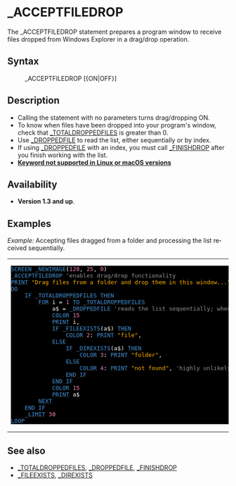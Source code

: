 <style>pre.codeide, pre.outputfixed, .outputcrt0 { background-color: #000 !important; color: #FFF !important; }</style><!DOCTYPE html>
<html class="client-nojs" dir="ltr" lang="en">
<head>
<title>_ACCEPTFILEDROP - QB64 Phoenix Edition Wiki</title>
</head>
<body class="mediawiki ltr sitedir-ltr mw-hide-empty-elt ns-0 ns-subject page-ACCEPTFILEDROP rootpage-ACCEPTFILEDROP skin-vector action-view skin-vector-legacy vector-feature-language-in-header-enabled vector-feature-language-in-main-page-header-disabled vector-feature-language-alert-in-sidebar-disabled vector-feature-sticky-header-disabled vector-feature-sticky-header-edit-disabled vector-feature-table-of-contents-disabled vector-feature-visual-enhancement-next-disabled">
<div class="mw-body" id="content" role="main">
<a id="top"></a>
<h1 class="firstHeading mw-first-heading" id="firstHeading">_ACCEPTFILEDROP</h1>
<div class="vector-body" id="bodyContent">
<div class="mw-body-content mw-content-ltr" dir="ltr" id="mw-content-text" lang="en"><div class="mw-parser-output"><p>The <a class="mw-selflink selflink">_ACCEPTFILEDROP</a> statement prepares a program window to receive files dropped from Windows Explorer in a drag/drop operation.
</p>
<h2><span class="mw-headline" id="Syntax">Syntax</span></h2>
<dl><dd><a class="mw-selflink selflink">_ACCEPTFILEDROP</a> [{ON|OFF}]</dd></dl>
<p>
</p>
<h2><span class="mw-headline" id="Description">Description</span></h2>
<ul><li>Calling the statement with no parameters turns drag/dropping ON.</li>
<li>To know when files have been dropped into your program's window, check that <a href="TOTALDROPPEDFILES" title="TOTALDROPPEDFILES">_TOTALDROPPEDFILES</a> is greater than 0.</li>
<li>Use <a href="DROPPEDFILE" title="DROPPEDFILE">_DROPPEDFILE</a> to read the list, either sequentially or by index.</li>
<li>If using <a href="DROPPEDFILE" title="DROPPEDFILE">_DROPPEDFILE</a> with an index, you must call <a href="FINISHDROP" title="FINISHDROP">_FINISHDROP</a> after you finish working with the list.</li>
<li><b><a href="Keywords_currently_not_supported_by_QB64#Keywords_not_supported_in_Linux_or_macOS_versions" title="Keywords currently not supported by QB64">Keyword not supported in Linux or macOS versions</a></b></li></ul>
<p>
</p>
<h2><span class="mw-headline" id="Availability">Availability</span></h2>
<ul><li><b>Version 1.3 and up</b>.</li></ul>
<p>
</p>
<h2><span class="mw-headline" id="Examples">Examples</span></h2>
<p><i>Example:</i> Accepting files dragged from a folder and processing the list received sequentially.
</p>
<table cellpadding="15px" width="100%">
<tbody><tr>
<td><pre class="codeide"><a href="SCREEN" title="SCREEN"><span style="color:#4593D8;">SCREEN</span></a> <a href="NEWIMAGE" title="NEWIMAGE"><span style="color:#4593D8;">_NEWIMAGE</span></a>(<span style="color:#F580B1;">128</span>, <span style="color:#F580B1;">25</span>, <span style="color:#F580B1;">0</span>)
<a class="mw-selflink selflink"><span style="color:#4593D8;">_ACCEPTFILEDROP</span></a> <span style="color:#919191;">'enables drag/drop functionality</span>
<a href="PRINT" title="PRINT"><span style="color:#4593D8;">PRINT</span></a> <span style="color:#FFB100;">"Drag files from a folder and drop them in this window..."</span>
<a class="mw-redirect" href="DO" title="DO"><span style="color:#4593D8;">DO</span></a>
    <a class="mw-redirect" href="IF" title="IF"><span style="color:#4593D8;">IF</span></a> <a href="TOTALDROPPEDFILES" title="TOTALDROPPEDFILES"><span style="color:#4593D8;">_TOTALDROPPEDFILES</span></a> <a href="THEN" title="THEN"><span style="color:#4593D8;">THEN</span></a>
        <a href="FOR" title="FOR"><span style="color:#4593D8;">FOR</span></a> i = <span style="color:#F580B1;">1</span> <a href="TO" title="TO"><span style="color:#4593D8;">TO</span></a> <a href="TOTALDROPPEDFILES" title="TOTALDROPPEDFILES"><span style="color:#4593D8;">_TOTALDROPPEDFILES</span></a>
            a$ = <a href="DROPPEDFILE" title="DROPPEDFILE"><span style="color:#4593D8;">_DROPPEDFILE</span></a> <span style="color:#919191;">'reads the list sequentially; when the result is empty ("") it means the list is over</span>
            <a href="COLOR" title="COLOR"><span style="color:#4593D8;">COLOR</span></a> <span style="color:#F580B1;">15</span>
            <a href="PRINT" title="PRINT"><span style="color:#4593D8;">PRINT</span></a> i,
            <a class="mw-redirect" href="IF" title="IF"><span style="color:#4593D8;">IF</span></a> <a href="FILEEXISTS" title="FILEEXISTS"><span style="color:#4593D8;">_FILEEXISTS</span></a>(a$) <a href="THEN" title="THEN"><span style="color:#4593D8;">THEN</span></a>
                <a href="COLOR" title="COLOR"><span style="color:#4593D8;">COLOR</span></a> <span style="color:#F580B1;">2</span>: <a href="PRINT" title="PRINT"><span style="color:#4593D8;">PRINT</span></a> <span style="color:#FFB100;">"file"</span>,
            <a href="ELSE" title="ELSE"><span style="color:#4593D8;">ELSE</span></a>
                <a class="mw-redirect" href="IF" title="IF"><span style="color:#4593D8;">IF</span></a> <a href="DIREXISTS" title="DIREXISTS"><span style="color:#4593D8;">_DIREXISTS</span></a>(a$) <a href="THEN" title="THEN"><span style="color:#4593D8;">THEN</span></a>
                    <a href="COLOR" title="COLOR"><span style="color:#4593D8;">COLOR</span></a> <span style="color:#F580B1;">3</span>: <a href="PRINT" title="PRINT"><span style="color:#4593D8;">PRINT</span></a> <span style="color:#FFB100;">"folder"</span>,
                <a href="ELSE" title="ELSE"><span style="color:#4593D8;">ELSE</span></a>
                    <a href="COLOR" title="COLOR"><span style="color:#4593D8;">COLOR</span></a> <span style="color:#F580B1;">4</span>: <a href="PRINT" title="PRINT"><span style="color:#4593D8;">PRINT</span></a> <span style="color:#FFB100;">"not found"</span>, <span style="color:#919191;">'highly unlikely, but who knows?</span>
                <a class="mw-redirect" href="END_IF" title="END IF"><span style="color:#4593D8;">END IF</span></a>
            <a class="mw-redirect" href="END_IF" title="END IF"><span style="color:#4593D8;">END IF</span></a>
            <a href="COLOR" title="COLOR"><span style="color:#4593D8;">COLOR</span></a> <span style="color:#F580B1;">15</span>
            <a href="PRINT" title="PRINT"><span style="color:#4593D8;">PRINT</span></a> a$
        <a href="NEXT" title="NEXT"><span style="color:#4593D8;">NEXT</span></a>
    <a class="mw-redirect" href="END_IF" title="END IF"><span style="color:#4593D8;">END IF</span></a>
    <a href="LIMIT" title="LIMIT"><span style="color:#4593D8;">_LIMIT</span></a> <span style="color:#F580B1;">30</span>
<a href="LOOP" title="LOOP"><span style="color:#4593D8;">LOOP</span></a>
</pre>
</td></tr></tbody></table>
<p>
</p>
<h2><span class="mw-headline" id="See_also">See also</span></h2>
<ul><li><a href="TOTALDROPPEDFILES" title="TOTALDROPPEDFILES">_TOTALDROPPEDFILES</a>, <a href="DROPPEDFILE" title="DROPPEDFILE">_DROPPEDFILE</a>, <a href="FINISHDROP" title="FINISHDROP">_FINISHDROP</a></li>
<li><a href="FILEEXISTS" title="FILEEXISTS">_FILEEXISTS</a>, <a href="DIREXISTS" title="DIREXISTS">_DIREXISTS</a></li></ul>
<p>
</p>
<!-- 
NewPP limit report
Cached time: 20240715062542
Cache expiry: 86400
Reduced expiry: false
Complications: [show‐toc]
CPU time usage: 0.042 seconds
Real time usage: 0.054 seconds
Preprocessor visited node count: 416/1000000
Post‐expand include size: 3471/2097152 bytes
Template argument size: 811/2097152 bytes
Highest expansion depth: 4/100
Expensive parser function count: 0/100
Unstrip recursion depth: 0/20
Unstrip post‐expand size: 232/5000000 bytes
-->
<!--
Transclusion expansion time report (%,ms,calls,template)
100.00%   34.174      1 -total
 16.61%    5.678      1 Template:PageSyntax
 13.48%    4.606     36 Template:Cl
  9.89%    3.381     17 Template:Text
  7.32%    2.503      1 Template:PageDescription
  7.09%    2.424      1 Template:CodeStart
  7.07%    2.417      1 Template:PageAvailability
  6.97%    2.381      1 Template:PageExamples
  6.77%    2.313      1 Template:CodeEnd
  5.45%    1.864      1 Template:PageNavigation
-->
<!-- Saved in parser cache with key qb64pnix_mw19894-mwmb_:pcache:idhash:36-0!canonical and timestamp 20240715062542 and revision id 8253.
 -->
</div>
</div>
</div>
</div>
</body>
</html>